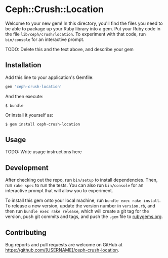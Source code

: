 # Ceph::Crush::Location

Welcome to your new gem! In this directory, you'll find the files you need to be able to package up your Ruby library into a gem. Put your Ruby code in the file `lib/ceph/crush/location`. To experiment with that code, run `bin/console` for an interactive prompt.

TODO: Delete this and the text above, and describe your gem

## Installation

Add this line to your application's Gemfile:

```ruby
gem 'ceph-crush-location'
```

And then execute:

    $ bundle

Or install it yourself as:

    $ gem install ceph-crush-location

## Usage

TODO: Write usage instructions here

## Development

After checking out the repo, run `bin/setup` to install dependencies. Then, run `rake spec` to run the tests. You can also run `bin/console` for an interactive prompt that will allow you to experiment.

To install this gem onto your local machine, run `bundle exec rake install`. To release a new version, update the version number in `version.rb`, and then run `bundle exec rake release`, which will create a git tag for the version, push git commits and tags, and push the `.gem` file to [rubygems.org](https://rubygems.org).

## Contributing

Bug reports and pull requests are welcome on GitHub at https://github.com/[USERNAME]/ceph-crush-location.


